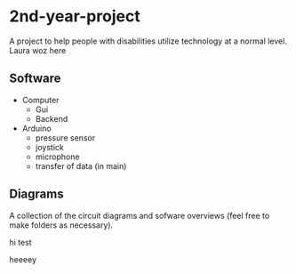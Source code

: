 # 2nd-year-project
A project to help people with disabilities utilize technology at a normal level.
Laura woz here

## Software
* Computer
  * Gui
  * Backend
* Arduino
  * pressure sensor
  * joystick
  * microphone
  * transfer of data (in main)

## Diagrams
A collection of the circuit diagrams and sofware overviews (feel free to make folders as necessary).

hi test

heeeey
